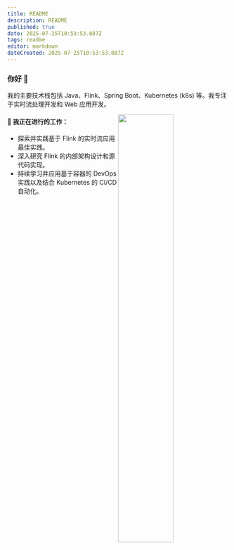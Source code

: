 ```yaml
---
title: README
description: README
published: true
date: 2025-07-25T10:53:53.087Z
tags: readme
editor: markdown
dateCreated: 2025-07-25T10:53:53.087Z
---
```


### 你好 👋

我的主要技术栈包括 Java、Flink、Spring Boot、Kubernetes (k8s) 等。我专注于实时流处理开发和 Web 应用开发。

<img width="50%" align="right" src="https://github-readme-stats.vercel.app/api?username=liboshuai01&show_icons=true&hide_border=true" />

#### 🌱 我正在进行的工作：
- 探索并实践基于 Flink 的实时流应用最佳实践。
- 深入研究 Flink 的内部架构设计和源代码实现。
- 持续学习并应用基于容器的 DevOps 实践以及结合 Kubernetes 的 CI/CD 自动化。
